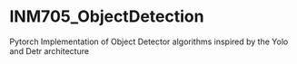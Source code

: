 # INM705_ObjectDetection
Pytorch Implementation of Object Detector algorithms inspired by the Yolo and Detr architecture
